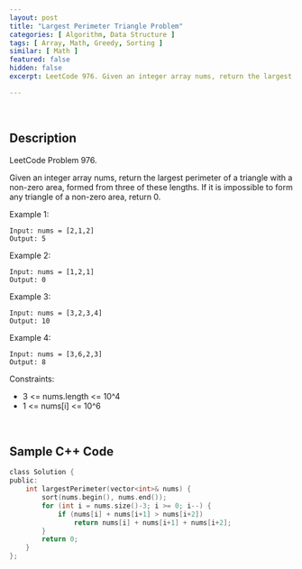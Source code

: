 ```yaml
---
layout: post
title: "Largest Perimeter Triangle Problem"
categories: [ Algorithm, Data Structure ]
tags: [ Array, Math, Greedy, Sorting ]
similar: [ Math ]
featured: false
hidden: false
excerpt: LeetCode 976. Given an integer array nums, return the largest perimeter of a triangle with a non-zero area, formed from three of these lengths. If it is impossible to form any triangle of a non-zero area, return 0.

---
```


<br />

## Description

LeetCode Problem 976.

Given an integer array nums, return the largest perimeter of a triangle with a non-zero area, formed from three of these lengths. If it is impossible to form any triangle of a non-zero area, return 0.

Example 1:
```
Input: nums = [2,1,2]
Output: 5
```

Example 2:
```
Input: nums = [1,2,1]
Output: 0
```

Example 3:
```
Input: nums = [3,2,3,4]
Output: 10
```

Example 4:
```
Input: nums = [3,6,2,3]
Output: 8
```

Constraints:
* 3 <= nums.length <= 10^4
* 1 <= nums[i] <= 10^6

<br />

## Sample C++ Code


```c
class Solution {
public:
    int largestPerimeter(vector<int>& nums) {
        sort(nums.begin(), nums.end());
        for (int i = nums.size()-3; i >= 0; i--) {
            if (nums[i] + nums[i+1] > nums[i+2])
                return nums[i] + nums[i+1] + nums[i+2];
        }
        return 0;
    }
};
```


